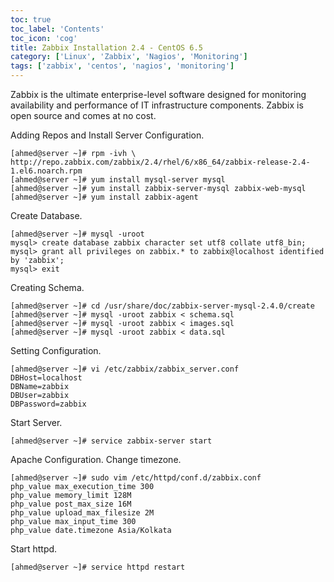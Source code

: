 ```yaml
---
toc: true 
toc_label: 'Contents' 
toc_icon: 'cog'
title: Zabbix Installation 2.4 - CentOS 6.5
category: ['Linux', 'Zabbix', 'Nagios', 'Monitoring']
tags: ['zabbix', 'centos', 'nagios', 'monitoring']
---
```


Zabbix is the ultimate enterprise-level software designed for monitoring availability and performance of IT infrastructure components. Zabbix is open source and comes at no cost.

Adding Repos and Install Server Configuration.

	[ahmed@server ~]# rpm -ivh \
	http://repo.zabbix.com/zabbix/2.4/rhel/6/x86_64/zabbix-release-2.4-1.el6.noarch.rpm
	[ahmed@server ~]# yum install mysql-server mysql
	[ahmed@server ~]# yum install zabbix-server-mysql zabbix-web-mysql
	[ahmed@server ~]# yum install zabbix-agent

Create Database.

	[ahmed@server ~]# mysql -uroot
	mysql> create database zabbix character set utf8 collate utf8_bin;
	mysql> grant all privileges on zabbix.* to zabbix@localhost identified by 'zabbix';
	mysql> exit

Creating Schema.

	[ahmed@server ~]# cd /usr/share/doc/zabbix-server-mysql-2.4.0/create
	[ahmed@server ~]# mysql -uroot zabbix < schema.sql
	[ahmed@server ~]# mysql -uroot zabbix < images.sql
	[ahmed@server ~]# mysql -uroot zabbix < data.sql

Setting Configuration.

	[ahmed@server ~]# vi /etc/zabbix/zabbix_server.conf
	DBHost=localhost
	DBName=zabbix
	DBUser=zabbix
	DBPassword=zabbix

Start Server.

	[ahmed@server ~]# service zabbix-server start

Apache Configuration. Change timezone.

	[ahmed@server ~]# sudo vim /etc/httpd/conf.d/zabbix.conf
	php_value max_execution_time 300
	php_value memory_limit 128M
	php_value post_max_size 16M
	php_value upload_max_filesize 2M
	php_value max_input_time 300
	php_value date.timezone Asia/Kolkata

Start httpd.

	[ahmed@server ~]# service httpd restart